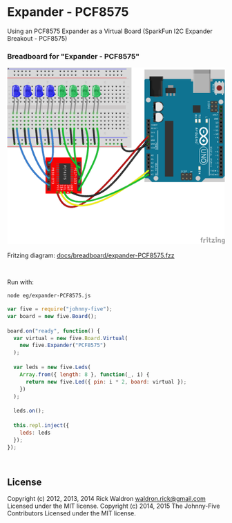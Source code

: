 <!--remove-start-->

# Expander - PCF8575

<!--remove-end-->


Using an PCF8575 Expander as a Virtual Board (SparkFun I2C Expander Breakout - PCF8575)





### Breadboard for "Expander - PCF8575"



![docs/breadboard/expander-PCF8575.png](breadboard/expander-PCF8575.png)<br>

Fritzing diagram: [docs/breadboard/expander-PCF8575.fzz](breadboard/expander-PCF8575.fzz)

&nbsp;




Run with:
```bash
node eg/expander-PCF8575.js
```


```javascript
var five = require("johnny-five");
var board = new five.Board();

board.on("ready", function() {
  var virtual = new five.Board.Virtual(
    new five.Expander("PCF8575")
  );

  var leds = new five.Leds(
    Array.from({ length: 8 }, function(_, i) {
      return new five.Led({ pin: i * 2, board: virtual });
    })
  );

  leds.on();

  this.repl.inject({
    leds: leds
  });
});


```








&nbsp;

<!--remove-start-->

## License
Copyright (c) 2012, 2013, 2014 Rick Waldron <waldron.rick@gmail.com>
Licensed under the MIT license.
Copyright (c) 2014, 2015 The Johnny-Five Contributors
Licensed under the MIT license.

<!--remove-end-->
